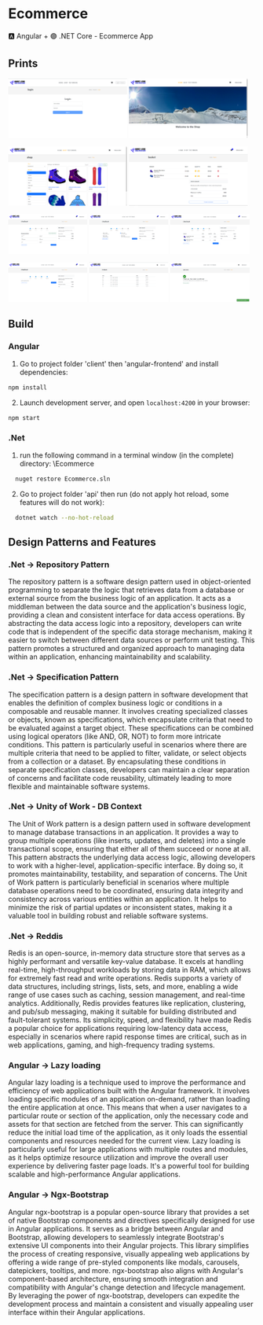 # Ecommerce
 🅰 Angular + 🟣 .NET Core  - Ecommerce App

## Prints
<img src="https://github.com/petscaramussi/images/blob/main/skinet/login.PNG" width="48%"> <img src="https://github.com/petscaramussi/images/blob/main/skinet/home.PNG" width="48%">

<img src="https://github.com/petscaramussi/images/blob/main/skinet/shop.PNG" width="48%"> <img src="https://github.com/petscaramussi/images/blob/main/skinet/baket.PNG" width="48%">

<img src="https://github.com/petscaramussi/images/blob/main/skinet/checkout1.PNG" width="32%"> <img src="https://github.com/petscaramussi/images/blob/main/skinet/checkout2.PNG" width="32%">  <img src="https://github.com/petscaramussi/images/blob/main/skinet/checkout3.PNG" width="32%">

<img src="https://github.com/petscaramussi/images/blob/main/skinet/checkout4.PNG" width="32%"> <img src="https://github.com/petscaramussi/images/blob/main/skinet/viewOrders.PNG" width="32%"> <img src="https://github.com/petscaramussi/images/blob/main/skinet/confirm.PNG" width="32%">

## Build

### Angular

1. Go to project folder 'client' then 'angular-frontend' and install dependencies:
 ```bash
 npm install
 ```
 
2. Launch development server, and open `localhost:4200` in your browser:
 ```bash
 npm start
 ```
 
  ### .Net

 1. run the following command in a terminal window (in the complete) directory: \Ecommerce
 ```bash
   nuget restore Ecommerce.sln
 ```
 
 2. Go to project folder 'api' then run (do not apply hot reload, some features will do not work):
  ```bash
    dotnet watch --no-hot-reload
 ```

## Design Patterns and Features

### .Net -> Repository Pattern

The repository pattern is a software design pattern used in object-oriented programming to separate the logic that retrieves data from a database or external source from the business logic of an application. It acts as a middleman between the data source and the application's business logic, providing a clean and consistent interface for data access operations. By abstracting the data access logic into a repository, developers can write code that is independent of the specific data storage mechanism, making it easier to switch between different data sources or perform unit testing. This pattern promotes a structured and organized approach to managing data within an application, enhancing maintainability and scalability.



### .Net -> Specification Pattern

The specification pattern is a design pattern in software development that enables the definition of complex business logic or conditions in a composable and reusable manner. It involves creating specialized classes or objects, known as specifications, which encapsulate criteria that need to be evaluated against a target object. These specifications can be combined using logical operators (like AND, OR, NOT) to form more intricate conditions. This pattern is particularly useful in scenarios where there are multiple criteria that need to be applied to filter, validate, or select objects from a collection or a dataset. By encapsulating these conditions in separate specification classes, developers can maintain a clear separation of concerns and facilitate code reusability, ultimately leading to more flexible and maintainable software systems.



### .Net -> Unity of Work - DB Context

The Unit of Work pattern is a design pattern used in software development to manage database transactions in an application. It provides a way to group multiple operations (like inserts, updates, and deletes) into a single transactional scope, ensuring that either all of them succeed or none at all. This pattern abstracts the underlying data access logic, allowing developers to work with a higher-level, application-specific interface. By doing so, it promotes maintainability, testability, and separation of concerns. The Unit of Work pattern is particularly beneficial in scenarios where multiple database operations need to be coordinated, ensuring data integrity and consistency across various entities within an application. It helps to minimize the risk of partial updates or inconsistent states, making it a valuable tool in building robust and reliable software systems.



### .Net -> Reddis

Redis is an open-source, in-memory data structure store that serves as a highly performant and versatile key-value database. It excels at handling real-time, high-throughput workloads by storing data in RAM, which allows for extremely fast read and write operations. Redis supports a variety of data structures, including strings, lists, sets, and more, enabling a wide range of use cases such as caching, session management, and real-time analytics. Additionally, Redis provides features like replication, clustering, and pub/sub messaging, making it suitable for building distributed and fault-tolerant systems. Its simplicity, speed, and flexibility have made Redis a popular choice for applications requiring low-latency data access, especially in scenarios where rapid response times are critical, such as in web applications, gaming, and high-frequency trading systems.



### Angular -> Lazy loading

Angular lazy loading is a technique used to improve the performance and efficiency of web applications built with the Angular framework. It involves loading specific modules of an application on-demand, rather than loading the entire application at once. This means that when a user navigates to a particular route or section of the application, only the necessary code and assets for that section are fetched from the server. This can significantly reduce the initial load time of the application, as it only loads the essential components and resources needed for the current view. Lazy loading is particularly useful for large applications with multiple routes and modules, as it helps optimize resource utilization and improve the overall user experience by delivering faster page loads. It's a powerful tool for building scalable and high-performance Angular applications.


### Angular -> Ngx-Bootstrap

Angular ngx-bootstrap is a popular open-source library that provides a set of native Bootstrap components and directives specifically designed for use in Angular applications. It serves as a bridge between Angular and Bootstrap, allowing developers to seamlessly integrate Bootstrap's extensive UI components into their Angular projects. This library simplifies the process of creating responsive, visually appealing web applications by offering a wide range of pre-styled components like modals, carousels, datepickers, tooltips, and more. ngx-bootstrap also aligns with Angular's component-based architecture, ensuring smooth integration and compatibility with Angular's change detection and lifecycle management. By leveraging the power of ngx-bootstrap, developers can expedite the development process and maintain a consistent and visually appealing user interface within their Angular applications.




